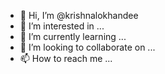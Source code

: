 - 👋 Hi, I’m @krishnalokhandee
- 👀 I’m interested in ...
- 🌱 I’m currently learning ...
- 💞️ I’m looking to collaborate on ...
- 📫 How to reach me ...

<!---
krishnalokhandee/krishnalokhandee is a ✨ special ✨ repository because its `README.md` (this file) appears on your GitHub profile.
You can click the Preview link to take a look at your changes.
--->
